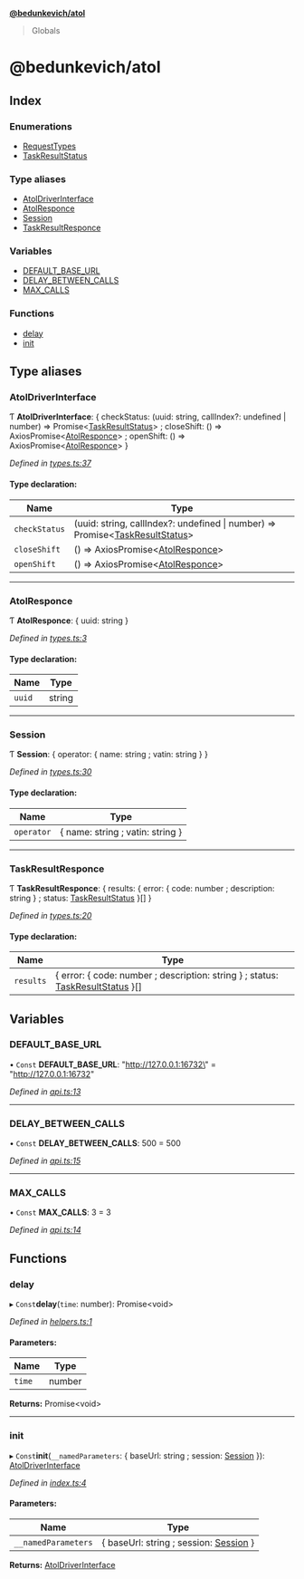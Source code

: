 **[@bedunkevich/atol](README.md)**

> Globals

# @bedunkevich/atol

## Index

### Enumerations

* [RequestTypes](enums/requesttypes.md)
* [TaskResultStatus](enums/taskresultstatus.md)

### Type aliases

* [AtolDriverInterface](README.md#atoldriverinterface)
* [AtolResponce](README.md#atolresponce)
* [Session](README.md#session)
* [TaskResultResponce](README.md#taskresultresponce)

### Variables

* [DEFAULT\_BASE\_URL](README.md#default_base_url)
* [DELAY\_BETWEEN\_CALLS](README.md#delay_between_calls)
* [MAX\_CALLS](README.md#max_calls)

### Functions

* [delay](README.md#delay)
* [init](README.md#init)

## Type aliases

### AtolDriverInterface

Ƭ  **AtolDriverInterface**: { checkStatus: (uuid: string, callIndex?: undefined \| number) => Promise<[TaskResultStatus](enums/taskresultstatus.md)\> ; closeShift: () => AxiosPromise<[AtolResponce](README.md#atolresponce)\> ; openShift: () => AxiosPromise<[AtolResponce](README.md#atolresponce)\>  }

*Defined in [types.ts:37](https://github.com/Bedunkevich/atol/blob/23d5ebe/src/types.ts#L37)*

#### Type declaration:

Name | Type |
------ | ------ |
`checkStatus` | (uuid: string, callIndex?: undefined \| number) => Promise<[TaskResultStatus](enums/taskresultstatus.md)\> |
`closeShift` | () => AxiosPromise<[AtolResponce](README.md#atolresponce)\> |
`openShift` | () => AxiosPromise<[AtolResponce](README.md#atolresponce)\> |

___

### AtolResponce

Ƭ  **AtolResponce**: { uuid: string  }

*Defined in [types.ts:3](https://github.com/Bedunkevich/atol/blob/23d5ebe/src/types.ts#L3)*

#### Type declaration:

Name | Type |
------ | ------ |
`uuid` | string |

___

### Session

Ƭ  **Session**: { operator: { name: string ; vatin: string  }  }

*Defined in [types.ts:30](https://github.com/Bedunkevich/atol/blob/23d5ebe/src/types.ts#L30)*

#### Type declaration:

Name | Type |
------ | ------ |
`operator` | { name: string ; vatin: string  } |

___

### TaskResultResponce

Ƭ  **TaskResultResponce**: { results: { error: { code: number ; description: string  } ; status: [TaskResultStatus](enums/taskresultstatus.md)  }[]  }

*Defined in [types.ts:20](https://github.com/Bedunkevich/atol/blob/23d5ebe/src/types.ts#L20)*

#### Type declaration:

Name | Type |
------ | ------ |
`results` | { error: { code: number ; description: string  } ; status: [TaskResultStatus](enums/taskresultstatus.md)  }[] |

## Variables

### DEFAULT\_BASE\_URL

• `Const` **DEFAULT\_BASE\_URL**: \"http://127.0.0.1:16732\" = "http://127.0.0.1:16732"

*Defined in [api.ts:13](https://github.com/Bedunkevich/atol/blob/23d5ebe/src/api.ts#L13)*

___

### DELAY\_BETWEEN\_CALLS

• `Const` **DELAY\_BETWEEN\_CALLS**: 500 = 500

*Defined in [api.ts:15](https://github.com/Bedunkevich/atol/blob/23d5ebe/src/api.ts#L15)*

___

### MAX\_CALLS

• `Const` **MAX\_CALLS**: 3 = 3

*Defined in [api.ts:14](https://github.com/Bedunkevich/atol/blob/23d5ebe/src/api.ts#L14)*

## Functions

### delay

▸ `Const`**delay**(`time`: number): Promise<void\>

*Defined in [helpers.ts:1](https://github.com/Bedunkevich/atol/blob/23d5ebe/src/helpers.ts#L1)*

#### Parameters:

Name | Type |
------ | ------ |
`time` | number |

**Returns:** Promise<void\>

___

### init

▸ `Const`**init**(`__namedParameters`: { baseUrl: string ; session: [Session](README.md#session)  }): [AtolDriverInterface](README.md#atoldriverinterface)

*Defined in [index.ts:4](https://github.com/Bedunkevich/atol/blob/23d5ebe/src/index.ts#L4)*

#### Parameters:

Name | Type |
------ | ------ |
`__namedParameters` | { baseUrl: string ; session: [Session](README.md#session)  } |

**Returns:** [AtolDriverInterface](README.md#atoldriverinterface)
